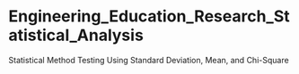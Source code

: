# Engineering_Education_Research_Statistical_Analysis
Statistical Method Testing Using Standard Deviation, Mean, and Chi-Square 
